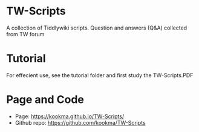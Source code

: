 # TW-Scripts
A collection of Tiddlywiki scripts. Question and answers (Q&amp;A) collected from TW forum

# Tutorial
For effecient use, see the tutorial folder and first study the TW-Scripts.PDF

# Page and Code

- Page: https://kookma.github.io/TW-Scripts/
- Github repo: https://github.com/kookma/TW-Scripts
